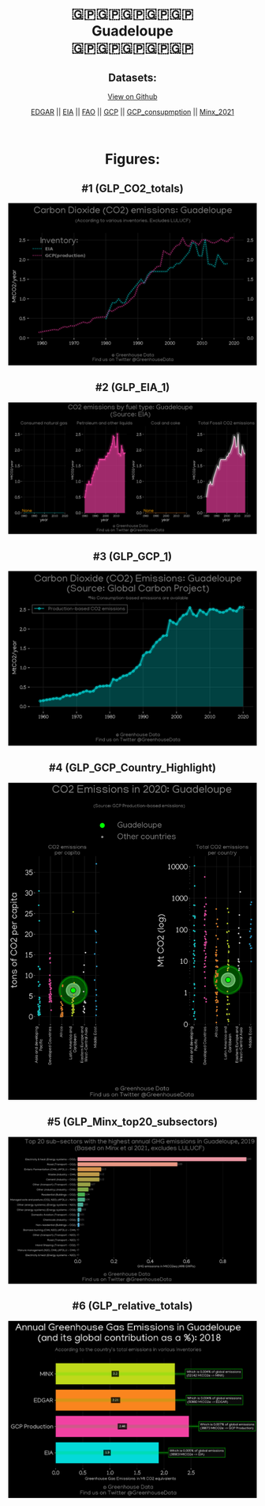 
<center>
<h1 align="center">
🇬🇵🇬🇵🇬🇵🇬🇵🇬🇵
<br>
Guadeloupe
<br>
🇬🇵🇬🇵🇬🇵🇬🇵🇬🇵
</h1>
<h2>Datasets:</h2>
<p><a href="https://github.com/dquintani/GreenhouseData/tree/master/country_data/GLP_Guadeloupe/data">View on Github</a>
<br></p><p><a href="data/GLP_EDGAR.csv">EDGAR</a> || <a href="data/GLP_EIA.csv">EIA</a> || <a href="data/GLP_FAO.csv">FAO</a> || <a href="data/GLP_GCP.csv">GCP</a> || <a href="data/GLP_GCP_consupmption.csv">GCP_consupmption</a> || <a href="data/GLP_Minx_2021.csv">Minx_2021</a></p><p><br></p>
<h1>Figures:</h1><h2>#1 (GLP_CO2_totals)</h2>
<p><img alt="" src="figures/GLP_CO2_totals.png" /></p><h2>#2 (GLP_EIA_1)</h2>
<p><img alt="" src="figures/GLP_EIA_1.png" /></p><h2>#3 (GLP_GCP_1)</h2>
<p><img alt="" src="figures/GLP_GCP_1.png" /></p><h2>#4 (GLP_GCP_Country_Highlight)</h2>
<p><img alt="" src="figures/GLP_GCP_Country_Highlight.png" /></p><h2>#5 (GLP_Minx_top20_subsectors)</h2>
<p><img alt="" src="figures/GLP_Minx_top20_subsectors.png" /></p><h2>#6 (GLP_relative_totals)</h2>
<p><img alt="" src="figures/GLP_relative_totals.png" /></p>